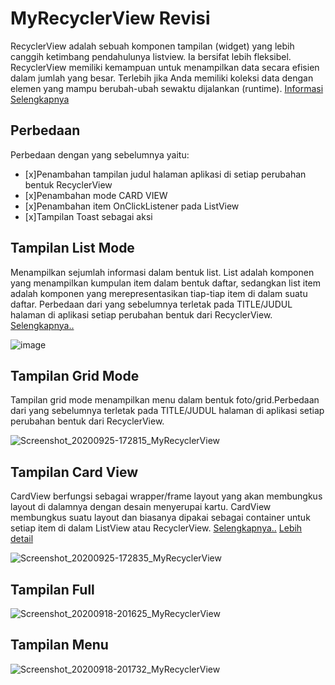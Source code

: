 # MyRecyclerView Revisi
RecyclerView adalah sebuah komponen tampilan (widget) yang lebih canggih ketimbang pendahulunya listview. Ia bersifat lebih fleksibel. 
RecyclerView memiliki kemampuan untuk menampilkan data secara efisien dalam jumlah yang besar.
Terlebih jika Anda memiliki koleksi data dengan elemen yang mampu berubah-ubah sewaktu dijalankan (runtime).
[Informasi Selengkapnya](https://developer.android.com/guide/topics/ui/layout/recyclerview?hl=id)
## Perbedaan
Perbedaan dengan yang sebelumnya yaitu:
- [x]Penambahan tampilan judul halaman aplikasi di setiap perubahan bentuk RecyclerView
- [x]Penambahan mode CARD VIEW
- [x]Penambahan item OnClickListener pada ListView
- [x]Tampilan Toast sebagai aksi 
## Tampilan List Mode
Menampilkan sejumlah informasi dalam bentuk list. List adalah komponen yang menampilkan kumpulan item dalam bentuk daftar, sedangkan list item adalah komponen yang merepresentasikan tiap-tiap item di dalam suatu daftar. Perbedaan dari yang sebelumnya terletak pada TITLE/JUDUL halaman di aplikasi setiap perubahan bentuk dari RecyclerView.
[Selengkapnya..](https://developer.android.com/guide/topics/ui/layout/recyclerview?hl=id)

![image](https://user-images.githubusercontent.com/60589670/94274058-68078f00-ff6f-11ea-8f00-22a81eee432e.png)
## Tampilan Grid Mode
Tampilan grid mode menampilkan menu dalam bentuk foto/grid.Perbedaan dari yang sebelumnya terletak pada TITLE/JUDUL halaman di aplikasi setiap perubahan bentuk dari RecyclerView.

![Screenshot_20200925-172815_MyRecyclerView](https://user-images.githubusercontent.com/60589670/94280516-b0c34600-ff77-11ea-994b-884bedd78355.jpg)
## Tampilan Card View
CardView berfungsi sebagai wrapper/frame layout yang akan membungkus layout di dalamnya dengan desain menyerupai kartu. CardView membungkus suatu layout dan biasanya dipakai sebagai container untuk setiap item di dalam ListView atau RecyclerView.
[Selengkapnya..](https://developer.android.com/guide/topics/ui/layout/cardview?hl=id)
[Lebih detail](https://medium.com/easyread/tutorial-android-recyclerview-dan-cardview-9a62aaa6cc0c)

![Screenshot_20200925-172835_MyRecyclerView](https://user-images.githubusercontent.com/60589670/94280588-c7699d00-ff77-11ea-8f7f-c209e76df18b.jpg)
## Tampilan Full
![Screenshot_20200918-201625_MyRecyclerView](https://user-images.githubusercontent.com/60589670/93604137-2dda4280-f9ef-11ea-9665-0a6ed5bc11c9.jpg)
## Tampilan Menu
![Screenshot_20200918-201732_MyRecyclerView](https://user-images.githubusercontent.com/60589670/93604151-33378d00-f9ef-11ea-8f72-b8d9a916fcff.jpg)

